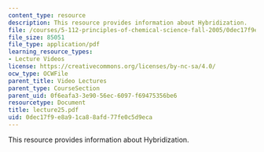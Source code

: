```yaml
---
content_type: resource
description: This resource provides information about Hybridization.
file: /courses/5-112-principles-of-chemical-science-fall-2005/0dec17f9e8a91ca88afd77fe0c5d9eca_lecture25.pdf
file_size: 85051
file_type: application/pdf
learning_resource_types:
- Lecture Videos
license: https://creativecommons.org/licenses/by-nc-sa/4.0/
ocw_type: OCWFile
parent_title: Video Lectures
parent_type: CourseSection
parent_uid: 0f6eafa3-3e90-56ec-6097-f69475356be6
resourcetype: Document
title: lecture25.pdf
uid: 0dec17f9-e8a9-1ca8-8afd-77fe0c5d9eca
---
```

This resource provides information about Hybridization.